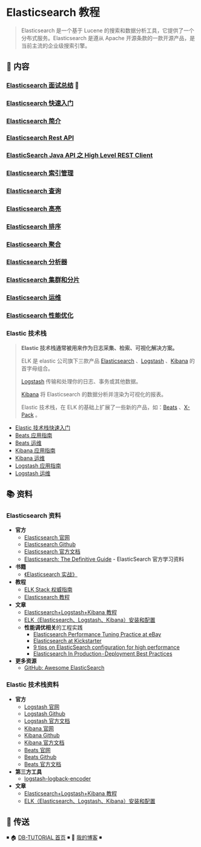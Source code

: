 # Elasticsearch 教程

> Elasticsearch 是一个基于 Lucene 的搜索和数据分析工具，它提供了一个分布式服务。Elasticsearch 是遵从 Apache 开源条款的一款开源产品，是当前主流的企业级搜索引擎。

## 📖 内容

### [Elasticsearch 面试总结](elasticsearch-interview.md) 💯

### [Elasticsearch 快速入门](Elasticsearch快速入门.md)

### [Elasticsearch 简介](Elasticsearch简介.md)

### [Elasticsearch Rest API](ElasticsearchRestApi.md)

### [ElasticSearch Java API 之 High Level REST Client](ElasticsearchHighLevelRestJavaApi.md)

### [Elasticsearch 索引管理](Elasticsearch索引管理.md)

### [Elasticsearch 查询](Elasticsearch查询.md)

### [Elasticsearch 高亮](Elasticsearch高亮.md)

### [Elasticsearch 排序](Elasticsearch排序.md)

### [Elasticsearch 聚合](Elasticsearch聚合.md)

### [Elasticsearch 分析器](Elasticsearch分析器.md)

### [Elasticsearch 集群和分片](Elasticsearch集群和分片.md)

### [Elasticsearch 运维](Elasticsearch运维.md)

### [Elasticsearch 性能优化](Elasticsearch性能优化.md)

### Elastic 技术栈

> **Elastic 技术栈通常被用来作为日志采集、检索、可视化解决方案。**
>
> ELK 是 elastic 公司旗下三款产品 [Elasticsearch](https://www.elastic.co/products/elasticsearch) 、[Logstash](https://www.elastic.co/products/logstash) 、[Kibana](https://www.elastic.co/products/kibana) 的首字母组合。
>
> [Logstash](https://www.elastic.co/products/logstash) 传输和处理你的日志、事务或其他数据。
>
> [Kibana](https://www.elastic.co/products/kibana) 将 Elasticsearch 的数据分析并渲染为可视化的报表。
>
> Elastic 技术栈，在 ELK 的基础上扩展了一些新的产品，如：[Beats](https://www.elastic.co/products/beats) 、[X-Pack](https://www.elastic.co/products/x-pack) 。

- [Elastic 技术栈快速入门](nosql/elasticsearch/elastic/elastic-quickstart.md)
- [Beats 应用指南](nosql/elasticsearch/elastic/elastic-beats.md)
- [Beats 运维](nosql/elasticsearch/elastic/elastic-beats-ops.md)
- [Kibana 应用指南](nosql/elasticsearch/elastic/elastic-kibana.md)
- [Kibana 运维](nosql/elasticsearch/elastic/elastic-kibana-ops.md)
- [Logstash 应用指南](nosql/elasticsearch/elastic/elastic-logstash.md)
- [Logstash 运维](nosql/elasticsearch/elastic/elastic-logstash-ops.md)

## 📚 资料

### Elasticsearch 资料

- **官方**
  - [Elasticsearch 官网](https://www.elastic.co/cn/products/elasticsearch)
  - [Elasticsearch Github](https://github.com/elastic/elasticsearch)
  - [Elasticsearch 官方文档](https://www.elastic.co/guide/en/elasticsearch/reference/current/index.html)
  - [Elasticsearch: The Definitive Guide](https://www.elastic.co/guide/en/elasticsearch/guide/master/index.html) - ElasticSearch 官方学习资料
- **书籍**
  - [《Elasticsearch 实战》](https://book.douban.com/subject/30380439/)
- **教程**
  - [ELK Stack 权威指南](https://github.com/chenryn/logstash-best-practice-cn)
  - [Elasticsearch 教程](https://www.knowledgedict.com/tutorial/elasticsearch-intro.html)
- **文章**
  - [Elasticsearch+Logstash+Kibana 教程](https://www.cnblogs.com/xing901022/p/4704319.html)
  - [ELK（Elasticsearch、Logstash、Kibana）安装和配置](https://github.com/judasn/Linux-Tutorial/blob/master/ELK-Install-And-Settings.md)
  - **性能调优相关**的工程实践
    - [Elasticsearch Performance Tuning Practice at eBay](https://www.ebayinc.com/stories/blogs/tech/elasticsearch-performance-tuning-practice-at-ebay/)
    - [Elasticsearch at Kickstarter](https://kickstarter.engineering/elasticsearch-at-kickstarter-db3c487887fc)
    - [9 tips on ElasticSearch configuration for high performance](https://www.loggly.com/blog/nine-tips-configuring-elasticsearch-for-high-performance/)
    - [Elasticsearch In Production - Deployment Best Practices](https://medium.com/@abhidrona/elasticsearch-deployment-best-practices-d6c1323b25d7)
- **更多资源**
  - [GitHub: Awesome ElasticSearch](https://github.com/dzharii/awesome-elasticsearch)

### Elastic 技术栈资料

- **官方**
  - [Logstash 官网](https://www.elastic.co/cn/products/logstash)
  - [Logstash Github](https://github.com/elastic/logstash)
  - [Logstash 官方文档](https://www.elastic.co/guide/en/logstash/current/index.html)
  - [Kibana 官网](https://www.elastic.co/cn/products/kibana)
  - [Kibana Github](https://github.com/elastic/kibana)
  - [Kibana 官方文档](https://www.elastic.co/guide/en/kibana/current/index.html)
  - [Beats 官网](https://www.elastic.co/cn/products/beats)
  - [Beats Github](https://github.com/elastic/beats)
  - [Beats 官方文档](https://www.elastic.co/guide/en/beats/libbeat/current/index.html)
- **第三方工具**
  - [logstash-logback-encoder](https://github.com/logstash/logstash-logback-encoder)
- **文章**
  - [Elasticsearch+Logstash+Kibana 教程](https://www.cnblogs.com/xing901022/p/4704319.html)
  - [ELK（Elasticsearch、Logstash、Kibana）安装和配置](https://github.com/judasn/Linux-Tutorial/blob/master/ELK-Install-And-Settings.md)

## 🚪 传送

◾ 🏠 [DB-TUTORIAL 首页](https://github.com/dunwu/db-tutorial) ◾ 🎯 [我的博客](https://github.com/dunwu/blog) ◾
